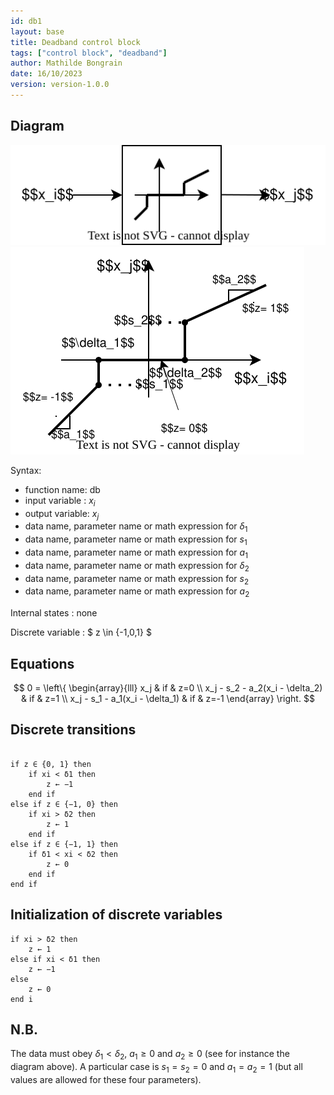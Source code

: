 ```yaml
---
id: db1
layout: base
title: Deadband control block
tags: ["control block", "deadband"]
author: Mathilde Bongrain
date: 16/10/2023
version: version-1.0.0
---
```


## Diagram

![deadbandDiagram](deadband.svg)
![detailedDeadbandDiagram](detailedDeadband.svg)

Syntax:  

- function name: db
- input variable : $x_i$
- output variable: $x_j$
- data name, parameter name or math expression for $\delta_1$
- data name, parameter name or math expression for $s_1$
- data name, parameter name or math expression for $a_1$
- data name, parameter name or math expression for $\delta_2$
- data name, parameter name or math expression for $s_2$
- data name, parameter name or math expression for $a_2$

Internal states : none

Discrete variable : $ z \in \{-1,0,1\} $

## Equations

$$
0 = \left\{
    \begin{array}{lll}
        x_j & if & z=0 \\
        x_j - s_2 - a_2(x_i - \delta_2) & if & z=1 \\
        x_j - s_1 - a_1(x_i - \delta_1) & if & z=-1
    \end{array}
\right.
$$

## Discrete transitions

```

if z ∈ {0, 1} then
    if xi < δ1 then
        z ← −1
    end if
else if z ∈ {−1, 0} then
    if xi > δ2 then
        z ← 1
    end if
else if z ∈ {−1, 1} then
    if δ1 < xi < δ2 then
        z ← 0
    end if
end if
```

## Initialization of discrete variables

```
if xi > δ2 then
    z ← 1
else if xi < δ1 then
    z ← −1
else
    z ← 0
end i
```

## N.B.

The data must obey $\delta_1 < \delta_2$, $a_1 \geq 0$ and $a_2 \geq 0$ (see for instance the diagram above).
A particular case is $s_1 = s_2 = 0$ and $a_1 = a_2 = 1$ (but all values are allowed for these four parameters).
